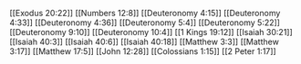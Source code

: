 [[Exodus 20:22]]
[[Numbers 12:8]]
[[Deuteronomy 4:15]]
[[Deuteronomy 4:33]]
[[Deuteronomy 4:36]]
[[Deuteronomy 5:4]]
[[Deuteronomy 5:22]]
[[Deuteronomy 9:10]]
[[Deuteronomy 10:4]]
[[1 Kings 19:12]]
[[Isaiah 30:21]]
[[Isaiah 40:3]]
[[Isaiah 40:6]]
[[Isaiah 40:18]]
[[Matthew 3:3]]
[[Matthew 3:17]]
[[Matthew 17:5]]
[[John 12:28]]
[[Colossians 1:15]]
[[2 Peter 1:17]]
